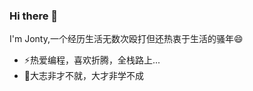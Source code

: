 ### Hi there 👋
I'm Jonty,一个经历生活无数次殴打但还热衷于生活的骚年😄
- ⚡热爱编程，喜欢折腾，全栈路上...
- 🌱大志非才不就，大才非学不成
<!--
**JontyMin/JontyMin** is a ✨ _special_ ✨ repository because its `README.md` (this file) appears on your GitHub profile.

Here are some ideas to get you started:

- 🔭 I’m currently working on ...
- 🌱 I’m currently learning ...
- 👯 I’m looking to collaborate on ...
- 🤔 I’m looking for help with ...
- 💬 Ask me about ...
- 📫 How to reach me: ...
- 😄 Pronouns: ...
- ⚡ Fun fact: ...
-->
